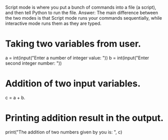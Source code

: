Script mode is where you put a bunch of commands into a file (a script), and then tell Python to run the file. Answer: The main difference between the two modes is that Script mode runs your commands sequentially, while interactive mode runs them as they are typed.
# Taking two variables from user.
a = int(input("Enter a number of integer value: "))
b = int(input("Enter second integer number: "))
# Addition of two input variables.
c = a + b.
# Printing addition result in the output.
print("The addition of two numbers given by you is: ", c)
